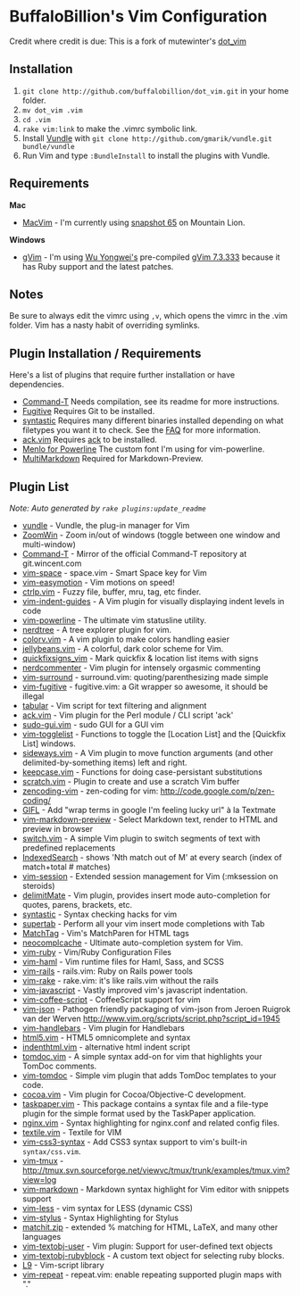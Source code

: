 # BuffaloBillion's Vim Configuration

Credit where credit is due: This is a fork of mutewinter's [dot_vim](http://gitego.com/mutewinter/dot_vim)

## Installation

1. `git clone http://github.com/buffalobillion/dot_vim.git` in your home folder.
2. `mv dot_vim .vim`
3. `cd .vim`
4. `rake vim:link` to make the .vimrc symbolic link.
5. Install [Vundle](https://github.com/gmarik/vundle) with `git clone
   http://github.com/gmarik/vundle.git bundle/vundle`
6. Run Vim and type `:BundleInstall` to install the plugins with Vundle.

## Requirements

**Mac**

 * [MacVim](https://github.com/b4winckler/macvim) - I'm currently using
 [snapshot 65](https://github.com/b4winckler/macvim/downloads) on Mountain
 Lion.

**Windows**

 * [gVim](http://www.vim.org/download.php#pc) - I'm using [Wu
 Yongwei's](http://wyw.dcweb.cn) pre-compiled [gVim
 7.3.333](http://wyw.dcweb.cn/download.asp?path=vim&file=gvim73.zip) because it
 has Ruby support and the latest patches.

## Notes

Be sure to always edit the vimrc using `,v`, which opens the vimrc in the .vim
folder. Vim has a nasty habit of overriding symlinks.

## Plugin Installation / Requirements

Here's a list of plugins that require further installation or have
dependencies.

 * [Command-T](https://github.com/wincent/Command-T) Needs compilation, see its
 readme for more instructions.
 * [Fugitive](https://github.com/tpope/vim-fugitive) Requires Git to be
 installed.
 * [syntastic](https://github.com/scrooloose/syntastic) Requires many different
 binaries installed depending on what filetypes you want it to check. See the
 [FAQ](https://github.com/scrooloose/syntastic#faq) for more information.
 * [ack.vim](https://github.com/mileszs/ack.vim) Requires
 [ack](http://betterthangrep.com/) to be installed.
 * [Menlo for Powerline](https://gist.github.com/1627888) The custom font I'm
 using for vim-powerline.
 * [MultiMarkdown](http://fletcherpenney.net/multimarkdown/download/) Required
 for Markdown-Preview.

## Plugin List

_Note: Auto generated by `rake plugins:update_readme`_


 * [vundle](https://github.com/gmarik/vundle) - Vundle, the plug-in manager for Vim
 * [ZoomWin](https://github.com/vim-scripts/ZoomWin) - Zoom in/out  of windows (toggle between one window and multi-window)
 * [Command-T](https://github.com/wincent/Command-T) - Mirror of the official Command-T repository at git.wincent.com
 * [vim-space](https://github.com/christoomey/vim-space) - space.vim - Smart Space key for Vim
 * [vim-easymotion](https://github.com/Lokaltog/vim-easymotion) - Vim motions on speed!
 * [ctrlp.vim](https://github.com/kien/ctrlp.vim) - Fuzzy file, buffer, mru, tag, etc finder.
 * [vim-indent-guides](https://github.com/mutewinter/vim-indent-guides) - A Vim plugin for visually displaying indent levels in code
 * [vim-powerline](https://github.com/Lokaltog/vim-powerline) - The ultimate vim statusline utility.
 * [nerdtree](https://github.com/scrooloose/nerdtree) - A tree explorer plugin for vim.
 * [colorv.vim](https://github.com/Rykka/colorv.vim) - A vim plugin to make  colors handling easier
 * [jellybeans.vim](https://github.com/nanotech/jellybeans.vim) - A colorful, dark color scheme for Vim.
 * [quickfixsigns_vim](https://github.com/tomtom/quickfixsigns_vim) - Mark quickfix & location list items with signs
 * [nerdcommenter](https://github.com/scrooloose/nerdcommenter) - Vim plugin for intensely orgasmic commenting
 * [vim-surround](https://github.com/tpope/vim-surround) - surround.vim: quoting/parenthesizing made simple
 * [vim-fugitive](https://github.com/tpope/vim-fugitive) - fugitive.vim: a Git wrapper so awesome, it should be illegal
 * [tabular](https://github.com/godlygeek/tabular) - Vim script for text filtering and alignment
 * [ack.vim](https://github.com/mileszs/ack.vim) - Vim plugin for the Perl module / CLI script 'ack'
 * [sudo-gui.vim](https://github.com/gmarik/sudo-gui.vim) - sudo GUI for a GUI vim
 * [vim-togglelist](https://github.com/milkypostman/vim-togglelist) - Functions to toggle the [Location List] and the [Quickfix List] windows.
 * [sideways.vim](https://github.com/AndrewRadev/sideways.vim) - A Vim plugin to move function arguments (and other delimited-by-something items) left and right.
 * [keepcase.vim](https://github.com/vim-scripts/keepcase.vim) - Functions for doing case-persistant substitutions
 * [scratch.vim](https://github.com/vim-scripts/scratch.vim) - Plugin to create and use a scratch Vim buffer
 * [zencoding-vim](https://github.com/mattn/zencoding-vim) - zen-coding for vim: http://code.google.com/p/zen-coding/
 * [GIFL](https://github.com/mutewinter/GIFL) - Add "wrap terms in google I'm feeling lucky url" à la Textmate
 * [vim-markdown-preview](https://github.com/swaroopch/vim-markdown-preview) - Select Markdown text, render to HTML and preview in browser
 * [switch.vim](https://github.com/AndrewRadev/switch.vim) - A simple Vim plugin to switch segments of text with predefined replacements
 * [IndexedSearch](https://github.com/vim-scripts/IndexedSearch) - shows  'Nth match out of M'  at every search (index of match+total # matches)
 * [vim-session](https://github.com/xolox/vim-session) - Extended session management for Vim (:mksession on steroids)
 * [delimitMate](https://github.com/Raimondi/delimitMate) - Vim plugin, provides insert mode auto-completion for quotes, parens, brackets, etc.
 * [syntastic](https://github.com/scrooloose/syntastic) - Syntax checking hacks for vim
 * [supertab](https://github.com/ervandew/supertab) - Perform all your vim insert mode completions with Tab
 * [MatchTag](https://github.com/gregsexton/MatchTag) - Vim's MatchParen for HTML tags
 * [neocomplcache](https://github.com/Shougo/neocomplcache) - Ultimate auto-completion system for Vim.
 * [vim-ruby](https://github.com/vim-ruby/vim-ruby) - Vim/Ruby Configuration Files
 * [vim-haml](https://github.com/tpope/vim-haml) - Vim runtime files for Haml, Sass, and SCSS
 * [vim-rails](https://github.com/tpope/vim-rails) - rails.vim: Ruby on Rails power tools
 * [vim-rake](https://github.com/tpope/vim-rake) - rake.vim: it's like rails.vim without the rails
 * [vim-javascript](https://github.com/pangloss/vim-javascript) - Vastly improved vim's javascript indentation.
 * [vim-coffee-script](https://github.com/kchmck/vim-coffee-script) - CoffeeScript support for vim
 * [vim-json](https://github.com/leshill/vim-json) - Pathogen friendly packaging of vim-json from Jeroen Ruigrok van der Werven http://www.vim.org/scripts/script.php?script_id=1945
 * [vim-handlebars](https://github.com/nono/vim-handlebars) - Vim plugin for Handlebars
 * [html5.vim](https://github.com/othree/html5.vim) - HTML5 omnicomplete and syntax
 * [indenthtml.vim](https://github.com/vim-scripts/indenthtml.vim) - alternative html indent script
 * [tomdoc.vim](https://github.com/mutewinter/tomdoc.vim) - A simple syntax add-on for vim that highlights your TomDoc comments.
 * [vim-tomdoc](https://github.com/jc00ke/vim-tomdoc) - Simple vim plugin that adds TomDoc templates to your code.
 * [cocoa.vim](https://github.com/msanders/cocoa.vim) - Vim plugin for Cocoa/Objective-C development.
 * [taskpaper.vim](https://github.com/mutewinter/taskpaper.vim) - This package contains a syntax file and a file-type plugin for the simple format used by the TaskPaper application.
 * [nginx.vim](https://github.com/mutewinter/nginx.vim) - Syntax highlighting for nginx.conf and related config files.
 * [textile.vim](https://github.com/timcharper/textile.vim) - Textile for VIM
 * [vim-css3-syntax](https://github.com/mutewinter/vim-css3-syntax) - Add CSS3 syntax support to vim's built-in `syntax/css.vim`.
 * [vim-tmux](https://github.com/acustodioo/vim-tmux) - http://tmux.svn.sourceforge.net/viewvc/tmux/trunk/examples/tmux.vim?view=log
 * [vim-markdown](https://github.com/hallison/vim-markdown) - Markdown syntax highlight for Vim editor with snippets support
 * [vim-less](https://github.com/groenewege/vim-less) - vim syntax for LESS (dynamic CSS)
 * [vim-stylus](https://github.com/wavded/vim-stylus) - Syntax Highlighting for Stylus
 * [matchit.zip](https://github.com/vim-scripts/matchit.zip) - extended % matching for HTML, LaTeX, and many other languages
 * [vim-textobj-user](https://github.com/kana/vim-textobj-user) - Vim plugin: Support for user-defined text objects
 * [vim-textobj-rubyblock](https://github.com/nelstrom/vim-textobj-rubyblock) - A custom text object for selecting ruby blocks.
 * [L9](https://github.com/vim-scripts/L9) - Vim-script library
 * [vim-repeat](https://github.com/tpope/vim-repeat) - repeat.vim: enable repeating supported plugin maps with "."
